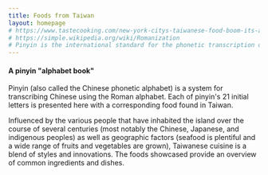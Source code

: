 ```yaml
---
title: Foods from Taiwan
layout: homepage
# https://www.tastecooking.com/new-york-citys-taiwanese-food-boom-its-about-damn-time/
# https://simple.wikipedia.org/wiki/Romanization
# Pinyin is the international standard for the phonetic transcription of Chinese using roman script.
---
```


#### A pinyin "alphabet book"

Pinyin (also called the Chinese phonetic alphabet) is a system for transcribing Chinese using the Roman alphabet. Each of pinyin's 21 initial letters is presented here with a corresponding food found in Taiwan.

Influenced by the various people that have inhabited the island over the course of several centuries (most notably the Chinese, Japanese, and indigenous peoples) as well as geographic factors (seafood is plentiful and a wide range of fruits and vegetables are grown), Taiwanese cuisine is a blend of styles and innovations. The foods showcased provide an overview of common ingredients and dishes.
